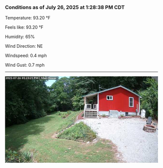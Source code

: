 ### Conditions as of July 26, 2025 at 1:28:38 PM CDT 

Temperature: 93.20 &deg;F

Feels like: 93.20 &deg;F

Humidity: 65%

Wind Direction: NE

Windspeed: 0.4 mph

Wind Gust: 0.7 mph

---

<img src="./images/latest.jpeg"/>

